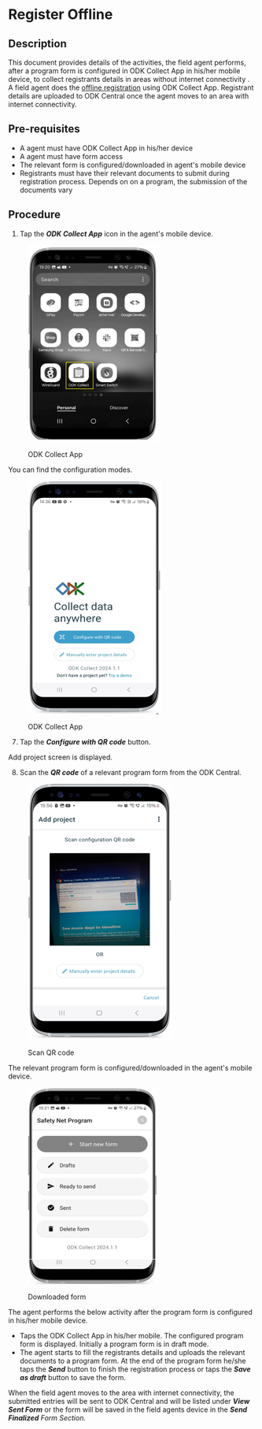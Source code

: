 # Register Offline

## Description

This document provides details of the activities, the field agent performs, after a program form is configured in ODK Collect App in his/her mobile device, to collect registrants details in areas without internet connectivity . A field agent does the [offline registration](https://github.com/OpenG2P/openg2p-documentation/blob/1.2.1/secure-registry/registration-methods/offline-registration.md) using ODK Collect App. Registrant details are uploaded to ODK Central once the agent moves to an area with internet connectivity.

## Pre-requisites

* A agent must have ODK Collect App in his/her device
* A agent must have form access
* The relevant form is configured/downloaded in agent's mobile device
* Registrants must have their relevant documents to submit during registration process. Depends on on a program, the submission of the documents vary

## Procedure

1. Tap the _**ODK Collect App**_ icon in the agent's mobile device.

<figure><img src="../../../../.gitbook/assets/image (4).png" alt=""><figcaption><p>ODK Collect App</p></figcaption></figure>

You can find the configuration modes.

<figure><img src="../../../../.gitbook/assets/image (21).png" alt=""><figcaption><p>ODK Collect App</p></figcaption></figure>

7. Tap the _**Configure with QR code**_ button.

Add project screen is displayed.

8. Scan the _**QR code**_ of a relevant program form from the ODK Central.

<figure><img src="../../../../.gitbook/assets/image (22).png" alt=""><figcaption><p>Scan QR code</p></figcaption></figure>

The relevant program form is configured/downloaded in the agent's mobile device.

<figure><img src="../../../../.gitbook/assets/image (25).png" alt=""><figcaption><p>Downloaded form</p></figcaption></figure>

The agent performs the below activity after the program form is configured in his/her mobile device.

* Taps the ODK Collect App in his/her mobile. The configured program form is displayed. Initially a program form is in draft mode.&#x20;
* The agent starts to fill the registrants details and uploads the relevant documents to a program form.  At the end of the program form he/she taps the _**Send**_ button to finish the registration process or taps the _**Save as draft**_ button to save the form.

When the field agent moves to the area with internet connectivity, the submitted entries will be sent to ODK Central and will be listed under _**View Sent Form**_ or the form will be saved in the field agents device in the _**Send Finalized** Form Section._
